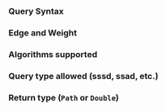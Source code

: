 ### Query Syntax

### Edge and Weight

### Algorithms supported

### Query type allowed (sssd, ssad, etc.)

### Return type (`Path` or `Double`)

